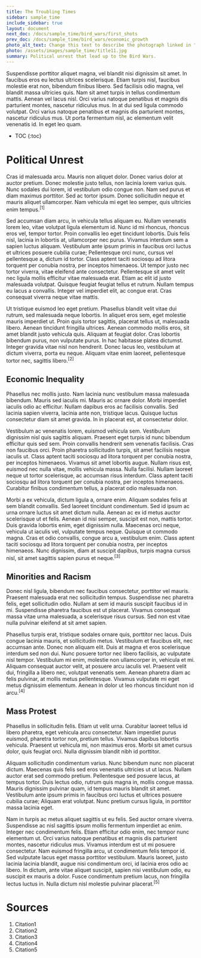 ```yaml
---
title: The Troubling Times
sidebar: sample_time
include_sidebar: true
layout: document
next_doc: /docs/sample_time/bird_wars/first_shots
prev_doc: /docs/sample_time/bird_wars/economic_growth
photo_alt_text: Change this text to describe the photograph linked in "photo".
photo: /assets/images/sample_time/title11.jpg
summary: Political unrest that lead up to the Bird Wars.
---
```


Suspendisse porttitor aliquet magna, vel blandit nisi dignissim sit amet. In faucibus eros eu lectus ultrices scelerisque. Etiam turpis nisl, faucibus molestie erat non, bibendum finibus libero. Sed facilisis odio magna, vel blandit massa ultricies quis. Nam sit amet turpis in tellus condimentum mattis. Aenean vel lacus nisl. Orci varius natoque penatibus et magnis dis parturient montes, nascetur ridiculus mus. In at dui sed ligula commodo volutpat. Orci varius natoque penatibus et magnis dis parturient montes, nascetur ridiculus mus. Ut porta fermentum nisl, ac elementum velit venenatis id. In eget leo quam. 

* TOC
{:toc}

# Political Unrest

Cras id malesuada arcu. Mauris non aliquet dolor. Donec varius dolor at auctor pretium. Donec molestie justo tellus, non lacinia lorem varius quis. Nunc sodales dui lorem, id vestibulum odio congue non. Nam sed purus et diam maximus porttitor. Sed ac tortor ipsum. Donec sollicitudin neque et mauris aliquet ullamcorper. Nam vehicula mi eget leo semper, quis ultricies enim tempus.<sup>[1]</sup>

Sed accumsan diam arcu, in vehicula tellus aliquam eu. Nullam venenatis lorem leo, vitae volutpat ligula elementum id. Nunc id mi rhoncus, rhoncus eros vel, tempor tortor. Proin convallis leo eget tincidunt lobortis. Duis felis nisl, lacinia in lobortis at, ullamcorper nec purus. Vivamus interdum sem a sapien luctus aliquam. Vestibulum ante ipsum primis in faucibus orci luctus et ultrices posuere cubilia curae; Pellentesque orci nunc, cursus vel pellentesque a, dictum id tortor. Class aptent taciti sociosqu ad litora torquent per conubia nostra, per inceptos himenaeos. Ut tempor justo nec tortor viverra, vitae eleifend ante consectetur. Pellentesque sit amet velit nec ligula mollis efficitur vitae malesuada erat. Etiam ac elit id justo malesuada volutpat. Quisque feugiat feugiat tellus et rutrum. Nullam tempus eu lacus a convallis. Integer vel imperdiet elit, ac congue erat. Cras consequat viverra neque vitae mattis.

Ut tristique euismod leo eget pretium. Phasellus blandit velit vitae dui rutrum, sed malesuada neque lobortis. In aliquet eros sem, eget molestie mauris imperdiet ut. Proin quis tortor sagittis, placerat tellus ut, malesuada libero. Aenean tincidunt fringilla ultrices. Aenean commodo mollis eros, sit amet blandit justo vehicula quis. Aliquam at feugiat dolor. Cras lobortis bibendum purus, non vulputate purus. In hac habitasse platea dictumst. Integer gravida vitae nisl non hendrerit. Donec lacus leo, vestibulum at dictum viverra, porta eu neque. Aliquam vitae enim laoreet, pellentesque tortor nec, sagittis libero.<sup>[2]</sup>

## Economic Inequality

Phasellus nec mollis justo. Nam lacinia nunc vestibulum massa malesuada bibendum. Mauris sed iaculis mi. Mauris ac ornare dolor. Morbi imperdiet iaculis odio ac efficitur. Nullam dapibus eros ac facilisis convallis. Sed lacinia sapien viverra, lacinia ante non, tristique lacus. Quisque luctus consectetur diam sit amet gravida. In in placerat est, at consectetur dolor.

Vestibulum ac venenatis lorem, euismod vehicula sem. Vestibulum dignissim nisl quis sagittis aliquam. Praesent eget turpis id nunc bibendum efficitur quis sed sem. Proin convallis hendrerit sem venenatis facilisis. Cras non faucibus orci. Proin pharetra sollicitudin turpis, sit amet facilisis neque iaculis ut. Class aptent taciti sociosqu ad litora torquent per conubia nostra, per inceptos himenaeos. Vivamus sit amet lobortis augue. Nullam risus est, euismod nec nulla vitae, mollis vehicula massa. Nulla facilisi. Nullam laoreet neque ut tortor scelerisque, ac accumsan risus interdum. Class aptent taciti sociosqu ad litora torquent per conubia nostra, per inceptos himenaeos. Curabitur finibus condimentum tellus, a placerat odio malesuada non.

Morbi a ex vehicula, dictum ligula a, ornare enim. Aliquam sodales felis at sem blandit convallis. Sed laoreet tincidunt condimentum. Sed id ipsum ac urna ornare luctus sit amet dictum nulla. Aenean ac ex id metus auctor scelerisque ut et felis. Aenean id nisi semper, suscipit est non, mattis tortor. Duis gravida lobortis enim, eget dignissim nulla. Maecenas orci neque, vehicula ut iaculis vel, vulputate tempus neque. Quisque ut commodo magna. Cras et odio convallis, congue arcu a, vestibulum enim. Class aptent taciti sociosqu ad litora torquent per conubia nostra, per inceptos himenaeos. Nunc dignissim, diam at suscipit dapibus, turpis magna cursus nisl, sit amet sagittis sapien purus et neque.<sup>[3]</sup>

## Minorities and Racism

Donec nisl ligula, bibendum nec faucibus consectetur, porttitor vel mauris. Praesent malesuada erat nec sollicitudin tempus. Suspendisse nec pharetra felis, eget sollicitudin odio. Nullam at sem id mauris suscipit faucibus id in mi. Suspendisse pharetra faucibus est ut placerat. Vivamus consequat massa vitae urna malesuada, a scelerisque risus cursus. Sed non est vitae nulla pulvinar eleifend at sit amet sapien.

Phasellus turpis erat, tristique sodales ornare quis, porttitor nec lacus. Duis congue lacinia mauris, et sollicitudin metus. Vestibulum et faucibus elit, nec accumsan ante. Donec non aliquam elit. Duis at magna et eros scelerisque interdum sed non dui. Nunc posuere tortor nec libero facilisis, ac vulputate nisl tempor. Vestibulum mi enim, molestie non ullamcorper in, vehicula et mi. Aliquam consequat auctor velit, at posuere arcu iaculis vel. Praesent velit dui, fringilla a libero nec, volutpat venenatis sem. Aenean pharetra diam ac felis pulvinar, at mollis metus pellentesque. Vivamus vulputate mi eget metus dignissim elementum. Aenean in dolor ut leo rhoncus tincidunt non id arcu.<sup>[4]</sup>

## Mass Protest

Phasellus in sollicitudin felis. Etiam ut velit urna. Curabitur laoreet tellus id libero pharetra, eget vehicula arcu consectetur. Nam imperdiet purus euismod, pharetra tortor non, pretium tellus. Vivamus dapibus lobortis vehicula. Praesent ut vehicula mi, non maximus eros. Morbi sit amet cursus dolor, quis feugiat orci. Nulla dignissim blandit nibh id porttitor.

Aliquam sollicitudin condimentum varius. Nunc bibendum nunc non placerat dictum. Maecenas quis felis sed eros venenatis ultricies ut ut lacus. Nullam auctor erat sed commodo pretium. Pellentesque sed posuere lacus, at tempus tortor. Duis lectus odio, rutrum quis magna in, mollis congue massa. Mauris dignissim pulvinar quam, id tempus mauris blandit sit amet. Vestibulum ante ipsum primis in faucibus orci luctus et ultrices posuere cubilia curae; Aliquam erat volutpat. Nunc pretium cursus ligula, in porttitor massa lacinia eget.

Nam in turpis ac metus aliquet sagittis ut eu felis. Sed auctor ornare viverra. Suspendisse ac nisl sagittis ipsum mollis fermentum imperdiet ac enim. Integer nec condimentum felis. Etiam efficitur odio enim, nec tempor nunc elementum ut. Orci varius natoque penatibus et magnis dis parturient montes, nascetur ridiculus mus. Vivamus interdum est ut mi posuere consectetur. Nam euismod fringilla arcu, ut condimentum felis tempor id. Sed vulputate lacus eget massa porttitor vestibulum. Mauris laoreet, justo lacinia lacinia blandit, augue nisi condimentum orci, id lacinia eros odio ac libero. In dictum, ante vitae aliquet suscipit, sapien nisi vestibulum odio, eu suscipit ex mauris a dolor. Fusce condimentum pretium lacus, non fringilla lectus luctus in. Nulla dictum nisl molestie pulvinar placerat.<sup>[5]</sup>

# Sources

1. Citation1
2. Citation2
3. Citation3
4. Citation4
5. Citation5
